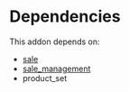 # Dependencies

This addon depends on:

- [sale](../../../../../oca-ocb-sale/odoo-bringout-oca-ocb-sale)
- [sale_management](../../../../../oca-ocb-sale/odoo-bringout-oca-ocb-sale_management)
- product_set
